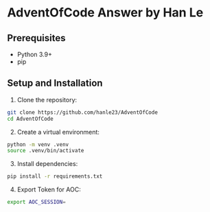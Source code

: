 # AdventOfCode Answer by Han Le

## Prerequisites
- Python 3.9+
- pip

## Setup and Installation

1. Clone the repository:
```bash
git clone https://github.com/hanle23/AdventOfCode
cd AdventOfCode
```

2. Create a virtual environment:
```bash
python -m venv .venv
source .venv/bin/activate
```

3. Install dependencies:
```bash
pip install -r requirements.txt
```

4. Export Token for AOC:
```bash
export AOC_SESSION=
```
